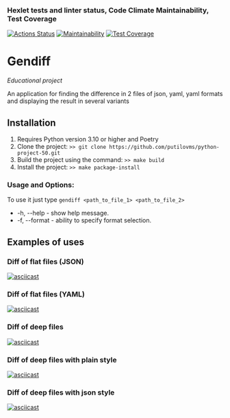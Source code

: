### Hexlet tests and linter status, Code Climate Maintainability, Test Coverage
[![Actions Status](https://github.com/putilovms/python-project-50/actions/workflows/hexlet-check.yml/badge.svg)](https://github.com/putilovms/python-project-50/actions)
[![Maintainability](https://api.codeclimate.com/v1/badges/5303df8bc4f4d733c7a6/maintainability)](https://codeclimate.com/github/putilovms/python-project-50/maintainability)
[![Test Coverage](https://api.codeclimate.com/v1/badges/5303df8bc4f4d733c7a6/test_coverage)](https://codeclimate.com/github/putilovms/python-project-50/test_coverage)
# Gendiff
*Educational project*

An application for finding the difference in 2 files of json, yaml, yaml formats and displaying the result in several variants

## Installation
1. Requires Python version 3.10 or higher and Poetry
2. Clone the project: `>> git clone https://github.com/putilovms/python-project-50.git`
3. Build the project using the command: `>> make build`
4. Install the project: `>> make package-install`

### Usage and Options:
To use it just type `gendiff <path_to_file_1> <path_to_file_2>`

* -h, --help - show help message.
* -f, --format - ability to specify format selection.

## Examples of uses
### Diff of flat files (JSON)
[![asciicast](https://asciinema.org/a/y883XzL7Hyb8cqRXrJXJ02CzI.svg)](https://asciinema.org/a/y883XzL7Hyb8cqRXrJXJ02CzI)
### Diff of flat files (YAML)
[![asciicast](https://asciinema.org/a/l7EZhGtKDNHAqiVdstUjr2J6e.svg)](https://asciinema.org/a/l7EZhGtKDNHAqiVdstUjr2J6e)
### Diff of deep files
[![asciicast](https://asciinema.org/a/rjQGoPbh9FlFMIS2p20Gjgqap.svg)](https://asciinema.org/a/rjQGoPbh9FlFMIS2p20Gjgqap)
### Diff of deep files with plain style
[![asciicast](https://asciinema.org/a/xHvBMNvqq0LXa5Lu1eIdzJiyw.svg)](https://asciinema.org/a/xHvBMNvqq0LXa5Lu1eIdzJiyw)
### Diff of deep files with json style
[![asciicast](https://asciinema.org/a/EgToweP5iXH1M11ZSdgqt5Riw.svg)](https://asciinema.org/a/EgToweP5iXH1M11ZSdgqt5Riw)
